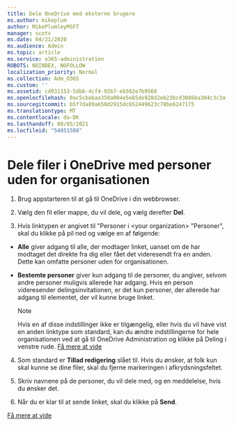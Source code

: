 ```yaml
---
title: Dele OneDrive med eksterne brugere
ms.author: mikeplum
author: MikePlumleyMSFT
manager: scotv
ms.date: 04/21/2020
ms.audience: Admin
ms.topic: article
ms.service: o365-administration
ROBOTS: NOINDEX, NOFOLLOW
localization_priority: Normal
ms.collection: Adm_O365
ms.custom: ''
ms.assetid: cd031153-5db6-4cf4-92b7-eb562e7b9568
ms.openlocfilehash: 0ac5cbebaa350a004e5e85de928d2eb23bcd3086ba304c3c3afdfa9c13e42188
ms.sourcegitcommit: b5f7da89a650d2915dc652449623c78be6247175
ms.translationtype: MT
ms.contentlocale: da-DK
ms.lasthandoff: 08/05/2021
ms.locfileid: "54051588"
---
```

# <a name="share-files-in-onedrive-with-people-outside-your-organization"></a>Dele filer i OneDrive med personer uden for organisationen

1. Brug appstarteren til at gå til OneDrive i din webbrowser. 
    
2. Vælg den fil eller mappe, du vil dele, og vælg derefter **Del**. 
    
3. Hvis linktypen er angivet til "Personer i \<your organization\> "Personer", skal du klikke på pil ned og vælge en af følgende: 
    
  - **Alle** giver adgang til alle, der modtager linket, uanset om de har modtaget det direkte fra dig eller fået det videresendt fra en anden. Dette kan omfatte personer uden for organisationen. 
    
  - **Bestemte personer** giver kun adgang til de personer, du angiver, selvom andre personer muligvis allerede har adgang. Hvis en person videresender delingsinvitationen, er det kun personer, der allerede har adgang til elementet, der vil kunne bruge linket. 
    
    > [!NOTE]
    > Hvis en af disse indstillinger ikke er tilgængelig, eller hvis du vil have vist en anden linktype som standard, kan  du ændre indstillingerne for hele organisationen ved at gå til OneDrive Administration og klikke på Deling i venstre rude. [Få mere at vide](https://go.microsoft.com/fwlink/?linkid=871961)
  
4. Som standard er **Tillad redigering** slået til. Hvis du ønsker, at folk kun skal kunne se dine filer, skal du fjerne markeringen i afkrydsningsfeltet. 
    
5. Skriv navnene på de personer, du vil dele med, og en meddelelse, hvis du ønsker det.
    
6. Når du er klar til at sende linket, skal du klikke på **Send**. 
    
[Få mere at vide](https://go.microsoft.com/fwlink/?linkid=871861)
  

